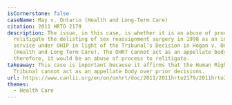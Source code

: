 ```yaml
---
isCornerstone: false
caseName: May v. Ontario (Health and Long-Term Care)
citation: 2011 HRTO 2179
description: The issue, in this case, is whether it is an abuse of process to
  relitigate the delisting of sex reassignment surgery in 1998 as an insured
  service under OHIP in light of the Tribunal’s Decision in Hogan v. Ontario
  (Health and Long Term Care). The OHRT cannot act as an appellate body, and
  therefore, it would be an abuse of process to relitigate.
takeaway: This case is important because it affirms that the Human Rights
  Tribunal cannot act as an appellate body over prior decisions.
url: https://www.canlii.org/en/on/onhrt/doc/2011/2011hrto2179/2011hrto2179.html?resultIndex=1
themes:
  - Health Care
---
```

